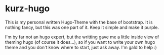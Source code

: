 # kurz-hugo

This is my personal written Hugo-Theme with the base of bootstrap. It is nothing fancy, but this was one part of it. Keep it simple and make it purple.

I'm by far not an hugo expert, but the writting gave me a little inside view of theming hugo (of course it does...), so if you want to write your own hugo theme and you don't know where to start, just ask away. I'm gald to help :) 
